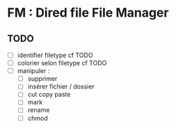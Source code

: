 # FM : Dired file File Manager

## TODO

- [ ] identifier filetype cf TODO
- [ ] colorier selon filetype cf TODO
- [ ] manipuler :
  - [ ] supprimer
  - [ ] insérer fichier / dossier
  - [ ] cut copy paste
  - [ ] mark
  - [ ] rename
  - [ ] chmod

